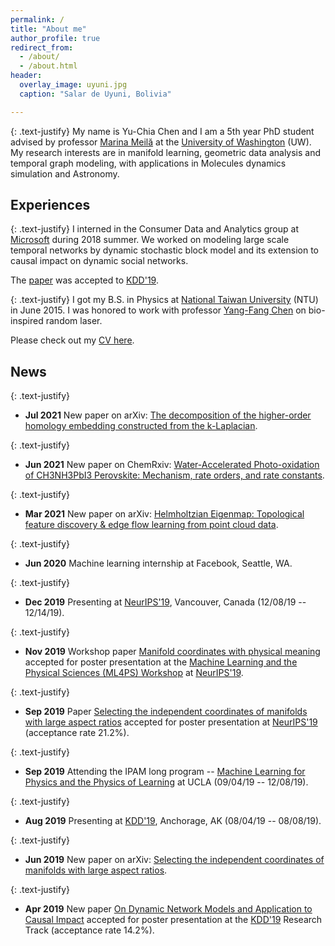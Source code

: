 ```yaml
---
permalink: /
title: "About me"
author_profile: true
redirect_from:
  - /about/
  - /about.html
header:
  overlay_image: uyuni.jpg
  caption: "Salar de Uyuni, Bolivia"

---
```

{: .text-justify}
My name is Yu-Chia Chen and I am a 5th year PhD student advised by professor [Marina Meilă](https://www.stat.washington.edu/mmp/) at the [University of Washington](https://www.washington.edu/) (UW). My research interests are in manifold learning, geometric data analysis and temporal graph modeling, with applications in Molecules dynamics simulation and Astronomy.

## Experiences

{: .text-justify}
I interned in the Consumer Data and Analytics group at [Microsoft](https://www.microsoft.com/) during 2018 summer. We worked on modeling large scale temporal networks by dynamic stochastic block model and its extension to causal impact on dynamic social networks.
<!-- We illustrated the power and the scalability of the model by studying publicly available temporal networks, e.g., MIT reality mining dataset and Mathoverflow networks, as well as an internal network which contains 50M nodes and 300M edges per snap shot.  -->
The [paper](/publication/2019-dsbm-causal-impact) was accepted to [KDD'19](https://www.kdd.org/kdd2019/).

{: .text-justify}
I got my B.S. in Physics at [National Taiwan University](https://www.ntu.edu.tw/english/) (NTU) in June 2015.
I was honored to work with professor [Yang-Fang Chen](https://web.phys.ntu.edu.tw/semiconductor/) on bio-inspired random laser.

Please check out my [CV here](/cv/).

## News

{: .text-justify}
* **Jul 2021**  New paper on arXiv: [The decomposition of the higher-order homology embedding constructed from the k-Laplacian](https://arxiv.org/abs/2107.10970).

{: .text-justify}
* **Jun 2021**  New paper on ChemRxiv: [Water-Accelerated Photo-oxidation of CH3NH3PbI3 Perovskite: Mechanism, rate orders, and rate constants](https://doi.org/10.33774/chemrxiv-2021-30ggh).

{: .text-justify}
* **Mar 2021**  New paper on arXiv: [Helmholtzian Eigenmap: Topological feature discovery & edge flow learning from point cloud data](https://arxiv.org/abs/2103.07626).

{: .text-justify}
* **Jun 2020**  Machine learning internship at Facebook, Seattle, WA.

{: .text-justify}
* **Dec 2019** Presenting at [NeurIPS'19](https://nips.cc/Conferences/2019/), Vancouver, Canada (12/08/19 -- 12/14/19).

{: .text-justify}
* **Nov 2019** Workshop paper [Manifold coordinates with physical meaning](/publication/2019-manifold-lasso-short) accepted for poster presentation at the [Machine Learning and the Physical Sciences (ML4PS) Workshop](https://ml4physicalsciences.github.io) at [NeurIPS'19](https://nips.cc/Conferences/2019).

{: .text-justify}
* **Sep 2019** Paper [Selecting the independent coordinates of manifolds with large aspect ratios](/publication/2019-indep-coord-search) accepted for poster presentation at [NeurIPS'19](https://nips.cc/Conferences/2019/AcceptedPapersInitial) (acceptance rate 21.2%).

{: .text-justify}
* **Sep 2019** Attending the IPAM long program -- [Machine Learning for Physics and the Physics of Learning](http://www.ipam.ucla.edu/programs/long-programs/machine-learning-for-physics-and-the-physics-of-learning/) at UCLA (09/04/19 -- 12/08/19).

{: .text-justify}
* **Aug 2019** Presenting at [KDD'19](https://www.kdd.org/kdd2019/), Anchorage, AK (08/04/19 -- 08/08/19).

{: .text-justify}
* **Jun 2019** New paper on arXiv: [Selecting the independent coordinates of manifolds with large aspect ratios](/publication/2019-indep-coord-search).

{: .text-justify}
* **Apr 2019** New paper [On Dynamic Network Models and Application to Causal Impact](/publication/2019-dsbm-causal-impact) accepted for poster presentation at the [KDD'19](https://www.kdd.org/kdd2019/) Research Track (acceptance rate 14.2%).
